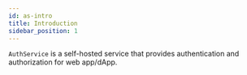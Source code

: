 ```yaml
---
id: as-intro
title: Introduction
sidebar_position: 1
---
```


`AuthService` is a self-hosted service that provides authentication and authorization for web app/dApp.
